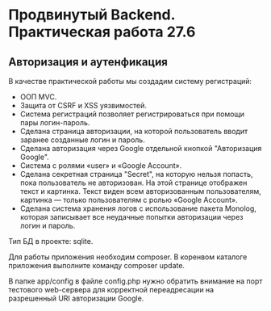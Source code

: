 # Продвинутый Backend. Практическая работа 27.6 #
## Авторизация и аутенфикация ##

В качестве практической работы мы создадим систему регистраций:

- ООП MVC.
- Защита от CSRF и XSS уязвимостей.  
- Система регистраций позволяет регистрироваться при помощи пары логин-пароль.
- Сделана страница авторизации, на которой пользователь вводит заранее созданные логин и пароль.
- Сделана авторизация через Google отдельной кнопкой "Авторизация Google".
- Система с ролями «user» и «Google Account».
- Сделана секретная страница "Secret", на которую нельзя попасть, пока пользователь не авторизован. На этой странице отображен текст и картинка. Текст виден всем авторизованным пользователям, картинка — только пользователям с ролью  «Google Account».
- Сделана система хранения логов с использование пакета Monolog, которая записывает все неудачные попытки авторизации через логин и пароль.

Тип БД в проекте: sqlite.

Для работы приложения необходим composer. В коренвом каталоге приложения выполните команду composer update.

В папке app/config в файле config.php нужно обратить внимание на порт тестового web-сервера для корректной переадресации на разрешенный URI авторизации Google.








